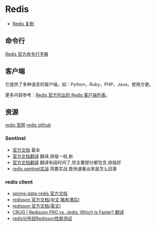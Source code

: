 # Redis

- [Redis 复制](Redis复制.md)

## 命令行

[Redis 官方命令行字典](https://redis.io/commands)

## 客户端

它提供了多种语言的客户端，如：Python，Ruby，PHP，Java，使用方便。

更多内容参考：[Redis 官方列出的 Redis 客户端列表](https://redis.io/clients)。

## 资源

[redis 官网](https://redis.io/)
[redis github](https://github.com/antirez/redis)

### Sentinel

- [官方文档](https://redis.io/topics/sentinel) 最全
- [官方文档翻译](http://ifeve.com/redis-sentinel/) 翻译,排版一般,新
- [官方文档翻译](http://redisdoc.com/topic/sentinel.html) 翻译有段时间了,但主要部分都包含,排版好
- [redis sentinel实战](https://blog.csdn.net/yanggd1987/article/details/78364667) 简要实战,能快速看出来是怎么回事

### redis client

- [spring-data-redis 官方文档 ](https://docs.spring.io/spring-data/redis/docs/1.8.13.RELEASE/reference/html/)
- [redisson 官方文档(中文,略有滞后)](https://github.com/redisson/redisson/wiki/%E7%9B%AE%E5%BD%95)
- [redisson 官方文档(英文)](https://github.com/redisson/redisson/wiki/Table-of-Content)
- [CRUG | Redisson PRO vs. Jedis: Which Is Faster? 翻译](https://www.jianshu.com/p/82f0d5abb002)
- [redis分布锁Redisson性能测试](https://blog.csdn.net/everlasting_188/article/details/51073505)

